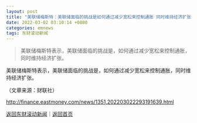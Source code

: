 ```yaml
---
layout: post
title: "美联储梅斯特：美联储面临的挑战是如何通过减少宽松来控制通胀 同时维持经济扩张"
date: 2022-03-02 03:10:14 +0800
categories: emnews
tags: 东财滚动新闻
---
```

> 美联储梅斯特表示，美联储面临的挑战是，如何通过减少宽松来控制通胀，同时维持经济扩张。

<p>美联储梅斯特表示，美联储面临的挑战是，如何通过减少宽松来控制通胀，同时维持经济扩张。</p><p class="em_media">（文章来源：财联社）</p>

<http://finance.eastmoney.com/news/1351,202203022293191639.html>

[返回东财滚动新闻](//finews.withounder.com/emnews/)｜[返回首页](//finews.withounder.com/)